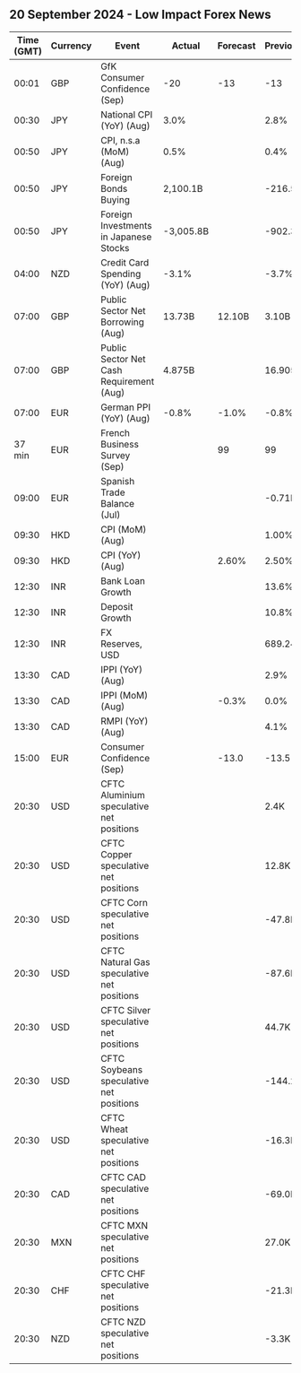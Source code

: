 ## 20 September 2024 - Low Impact Forex News

| Time (GMT) | Currency | Event | Actual | Forecast | Previous |
|------|----------|-------|--------|----------|----------|
| 00:01 | GBP | GfK Consumer Confidence (Sep) | -20 | -13 | -13 |
| 00:30 | JPY | National CPI (YoY) (Aug) | 3.0% |  | 2.8% |
| 00:50 | JPY | CPI, n.s.a (MoM) (Aug) | 0.5% |  | 0.4% |
| 00:50 | JPY | Foreign Bonds Buying | 2,100.1B |  | -216.5B |
| 00:50 | JPY | Foreign Investments in Japanese Stocks | -3,005.8B |  | -902.3B |
| 04:00 | NZD | Credit Card Spending (YoY) (Aug) | -3.1% |  | -3.7% |
| 07:00 | GBP | Public Sector Net Borrowing (Aug) | 13.73B | 12.10B | 3.10B |
| 07:00 | GBP | Public Sector Net Cash Requirement (Aug) | 4.875B |  | 16.905B |
| 07:00 | EUR | German PPI (YoY) (Aug) | -0.8% | -1.0% | -0.8% |
| 37 min | EUR | French Business Survey (Sep) |  | 99 | 99 |
| 09:00 | EUR | Spanish Trade Balance (Jul) |  |  | -0.71B |
| 09:30 | HKD | CPI (MoM) (Aug) |  |  | 1.00% |
| 09:30 | HKD | CPI (YoY) (Aug) |  | 2.60% | 2.50% |
| 12:30 | INR | Bank Loan Growth |  |  | 13.6% |
| 12:30 | INR | Deposit Growth |  |  | 10.8% |
| 12:30 | INR | FX Reserves, USD |  |  | 689.24B |
| 13:30 | CAD | IPPI (YoY) (Aug) |  |  | 2.9% |
| 13:30 | CAD | IPPI (MoM) (Aug) |  | -0.3% | 0.0% |
| 13:30 | CAD | RMPI (YoY) (Aug) |  |  | 4.1% |
| 15:00 | EUR | Consumer Confidence (Sep) |  | -13.0 | -13.5 |
| 20:30 | USD | CFTC Aluminium speculative net positions |  |  | 2.4K |
| 20:30 | USD | CFTC Copper speculative net positions |  |  | 12.8K |
| 20:30 | USD | CFTC Corn speculative net positions |  |  | -47.8K |
| 20:30 | USD | CFTC Natural Gas speculative net positions |  |  | -87.6K |
| 20:30 | USD | CFTC Silver speculative net positions |  |  | 44.7K |
| 20:30 | USD | CFTC Soybeans speculative net positions |  |  | -144.2K |
| 20:30 | USD | CFTC Wheat speculative net positions |  |  | -16.3K |
| 20:30 | CAD | CFTC CAD speculative net positions |  |  | -69.0K |
| 20:30 | MXN | CFTC MXN speculative net positions |  |  | 27.0K |
| 20:30 | CHF | CFTC CHF speculative net positions |  |  | -21.3K |
| 20:30 | NZD | CFTC NZD speculative net positions |  |  | -3.3K |
